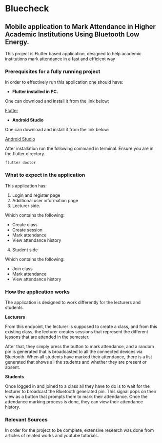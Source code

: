 # Bluecheck

## Mobile application to Mark Attendance in Higher Academic Institutions Using Bluetooth Low Energy.

This project is Flutter based application, designed to help academic institutions mark attendance in a fast and efficient way

### Prerequisites for a fully running project

In order to effectively run this application one should have:

 - **Flutter installed in PC.**

One can download and install it from the link below:

[Flutter](https://flutter.dev/)

- **Android Studio**

One can download and install it from the link below:

[Android Studio](https://developer.android.com/studio/install)

After installation run the following command in terminal. Ensure you are in the flutter directory.


```flutter doctor```

### What to expect in the application

This application has:

1. Login and register page
2. Additional user information page
3. Lecturer side. 

Which contains the following: 
  - Create class
  - Create session
  - Mark attendance
  - View attendance history
4. Student side

Which contains the following: 
  - Join class
  - Mark attendance
  - View attendance history

### How the application works

The application is designed to work differently for the lecturers and students. 

**Lecturers**

From this endpoint, the lecturer is supposed to create a class, and from this existing class, the lecturer creates sessions that represent the different lessons that are attended in the semester. 

After that, they simply press the button to mark attendance, and a random pin is generated that is broadcasted to all the connected devices via Bluetooth. When all students have marked their attendance, there is a list generated that shows all the students and whether they are present or absent.

**Students**

Once logged in and joined to a class all they have to do is to wait for the lecturer to broadcast the Bluetooth generated pin. This signal pops on their view as a button that prompts them to mark their attendance. Once the attendance marking process is done, they can view their attendance history. 


### Relevant Sources

In order for the project to be complete, extensive research was done from articles of related works and youtube tutorials. 
